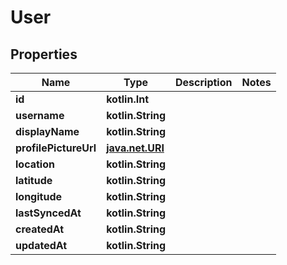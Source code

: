 
# User

## Properties
| Name | Type | Description | Notes |
| ------------ | ------------- | ------------- | ------------- |
| **id** | **kotlin.Int** |  |  |
| **username** | **kotlin.String** |  |  |
| **displayName** | **kotlin.String** |  |  |
| **profilePictureUrl** | [**java.net.URI**](java.net.URI.md) |  |  |
| **location** | **kotlin.String** |  |  |
| **latitude** | **kotlin.String** |  |  |
| **longitude** | **kotlin.String** |  |  |
| **lastSyncedAt** | **kotlin.String** |  |  |
| **createdAt** | **kotlin.String** |  |  |
| **updatedAt** | **kotlin.String** |  |  |



